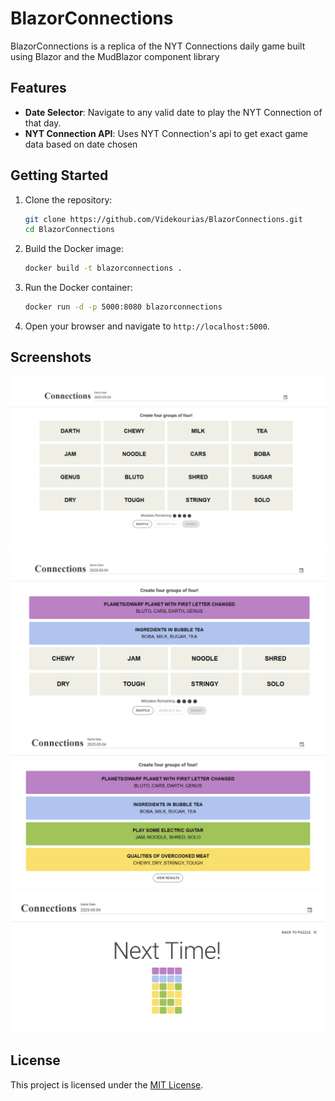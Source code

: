 # BlazorConnections

BlazorConnections is a replica of the NYT Connections daily game built using Blazor and the MudBlazor component library

## Features

- **Date Selector**: Navigate to any valid date to play the NYT Connection of that day.
- **NYT Connection API**: Uses NYT Connection's api to get exact game data based on date chosen


## Getting Started

1. Clone the repository:
    ```bash
    git clone https://github.com/Videkourias/BlazorConnections.git
    cd BlazorConnections
    ```

2. Build the Docker image:
    ```bash
    docker build -t blazorconnections .
    ```

3. Run the Docker container:
    ```bash
    docker run -d -p 5000:8080 blazorconnections
    ```

4. Open your browser and navigate to `http://localhost:5000`.


## Screenshots

![image](readme_resources/connection_screenshot_1.png)
![image](readme_resources/connection_screenshot_2.png)
![image](readme_resources/connection_screenshot_3.png)
![image](readme_resources/connection_screenshot_4.png)

## License

This project is licensed under the [MIT License](LICENSE).

